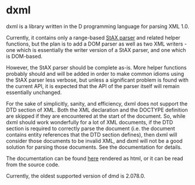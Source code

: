 # dxml

dxml is a library written in the D programming language for parsing XML 1.0.

Currently, it contains only a range-based
[StAX parser](https://en.wikipedia.org/wiki/StAX) and related helper functions,
but the plan is to add a DOM parser as well as two XML writers - one which is
essentially the writer version of a StAX parser, and one which is DOM-based.

However, the StAX parser should be complete as-is. More helper functions
probably should and will be added in order to make common idioms using the StAX
parser less verbose, but unless a significant problem is found with the current
API, it is expected that the API of the parser itself will remain essentially
unchanged.

For the sake of simplicitly, sanity, and efficiency, dxml does not support the
DTD section of XML. Both the XML declaration and the DOCTYPE definition are
skipped if they are encountered at the start of the document. So, while dxml
should work wonderfully for a lot of XML documents, if the DTD section is
required to correctly parse the document (i.e. the document contains entity
references that the DTD section defines), then dxml will consider those
documents to be invalid XML, and dxml will not be a good solution for parsing
those documents. See the documentation for details.

The documentation can be found [here](http://jmdavisprog.com/projects.html)
rendered as html, or it can be read from the source code.

Currently, the oldest supported version of dmd is 2.078.0.

